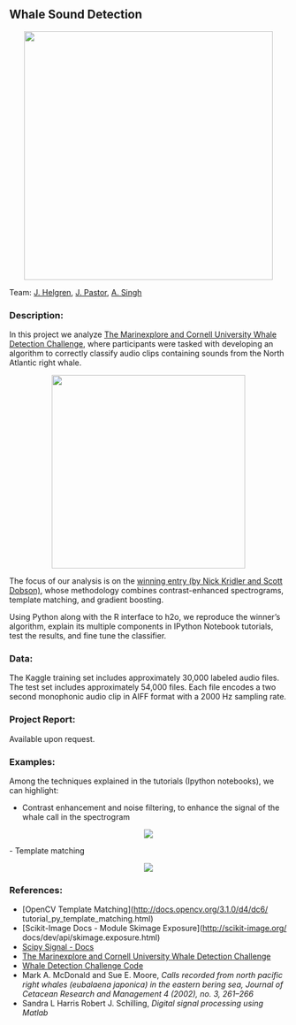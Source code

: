## Whale Sound Detection

<p align="center">
	<img src="https://github.com/jaimeps/whale-sound-classification/blob/master/images/logos.png" width="450">
</p>

Team: [J. Helgren](https://github.com/jhelgren), [J. Pastor](https://github.com/jaimeps), [A. Singh](https://github.com/Abhishek19895)

### Description:
In this project we analyze [The Marinexplore and Cornell University Whale Detection Challenge](https://www.kaggle.com/c/whale-detection-challenge), where participants were tasked with developing an algorithm to correctly classify audio clips containing sounds from the North Atlantic right whale.
<p align="center">
	<img src="https://github.com/jaimeps/whale-sound-classification/blob/master/images/marinexplore_kaggle.png" width="350">
</p>

The focus of our analysis is on the [winning entry (by Nick Kridler and Scott Dobson)](https://github.com/nmkridler/moby), whose methodology combines contrast-enhanced spectrograms, template matching, and gradient boosting.

Using Python along with the R interface to h2o, we reproduce the winner’s algorithm, explain its multiple components in IPython Notebook tutorials, test the results, and fine tune the classifier.

### Data:
The Kaggle training set includes approximately 30,000 labeled audio files. The test set includes approximately 54,000 files. Each file encodes a two second monophonic audio clip in AIFF format with a 2000 Hz sampling rate. 

### Project Report:
Available upon request.

### Examples:
Among the techniques explained in the tutorials (Ipython notebooks), we can highlight:
- Contrast enhancement and noise filtering, to enhance the signal of the whale call in the spectrogram
<p align="center">
	<img src="https://github.com/jaimeps/whale-sound-classification/blob/master/images/image_processing.png">
</p>
- Template matching
<p align="center">
	<img src="https://github.com/jaimeps/whale-sound-classification/blob/master/images/template_matching.png">
</p>

### References:
- [OpenCV Template Matching](http://docs.opencv.org/3.1.0/d4/dc6/ tutorial_py_template_matching.html)
- [Scikit-Image Docs - Module Skimage Exposure](http://scikit-image.org/ docs/dev/api/skimage.exposure.html)
- [Scipy Signal - Docs](http://docs.scipy.org/doc/scipy/reference/signal.html)
- [The Marinexplore and Cornell University Whale Detection Challenge](https://www.kaggle.com/c/whale-detection-challenge)
- [Whale Detection Challenge Code](https://github.com/nmkridler/moby)
- Mark A. McDonald and Sue E. Moore, *Calls recorded from north pacific right whales (eubalaena japonica) in the eastern bering sea, Journal of Cetacean Research and Management 4 (2002), no. 3, 261–266*
- Sandra L Harris Robert J. Schilling, *Digital signal processing using Matlab*